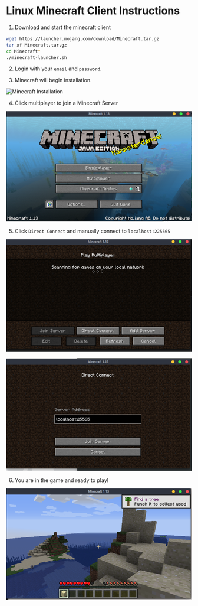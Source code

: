 # Linux Minecraft Client Instructions

1. Download and start the minecraft client

```bash
wget https://launcher.mojang.com/download/Minecraft.tar.gz
tar xf Minecraft.tar.gz
cd Minecraft*
./minecraft-launcher.sh
```

2. Login with your `email` and `password`.

3. Minecraft will begin installation.

![Minecraft Installation](../images/linux-minecraft-client-instllation.png)

4. Click multiplayer to join a Minecraft Server

![Minecraft Start Screen](../images/linux-minecraft-start.png)

5. Click `Direct Connect` and manually connect to `localhost:225565`

![Minecraft Multiplayer Server](../images/linux-minecraft-multiplayer-server.png)

![Minecraft Direct Connect](../images/linux-minecraft-direct-connect.png)

6. You are in the game and ready to play!

![Minecraft Playing](../images/linux-minecraft-playing.png)



